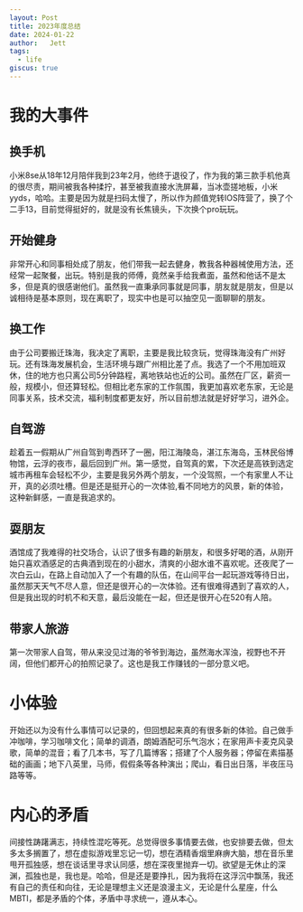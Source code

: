```yaml
---
layout: Post
title: 2023年度总结
date: 2024-01-22
author:   Jett 
tags: 
  - life
giscus: true
---
```

<!-- toc -->

# 我的大事件
## 换手机
小米8se从18年12月陪伴我到23年2月，他终于退役了，作为我的第三款手机他真的很尽责，期间被我各种揉拧，甚至被我直接水洗屏幕，当冰壶搓地板，小米yyds，哈哈。主要是因为就是扫码太慢了，所以作为颜值党转IOS阵营了，换了个二手13，目前觉得挺好的，就是没有长焦镜头，下次换个pro玩玩。  
## 开始健身
非常开心和同事相处成了朋友，他们带我一起去健身，教我各种器械使用方法，还经常一起聚餐，出玩。特别是我的师傅，竟然亲手给我煮面，虽然和他话不是太多，但是真的很感谢他们。虽然我一直秉承同事就是同事，朋友就是朋友，但是以诚相待是基本原则，现在离职了，现实中也是可以抽空见一面聊聊的朋友。  
## 换工作
由于公司要搬迁珠海，我决定了离职，主要是我比较贪玩，觉得珠海没有广州好玩。还有珠海发展机会，生活环境与跟广州相比差了点。我选了一个不用加班双休，住的地方也只离公司5分钟路程，离地铁站也近的公司。虽然在厂区，薪资一般，规模小，但还算轻松。但相比老东家的工作氛围，我更加喜欢老东家，无论是同事关系，技术交流，福利制度都更友好，所以目前想法就是好好学习，进外企。  
## 自驾游
趁着五一假期从广州自驾到粤西环了一圈，阳江海陵岛，湛江东海岛，玉林民俗博物馆，云浮的夜市，最后回到广州。第一感觉，自驾真的累，下次还是高铁到选定城市再租车会轻松不少，主要是我另外两个朋友，一个没驾照，一个有家里人不让开，真的必须吐槽。但是还是挺开心的一次体验,看不同地方的风景，新的体验，这种新鲜感，一直是我追求的。  
## 耍朋友
酒馆成了我难得的社交场合，认识了很多有趣的新朋友，和很多好喝的酒，从刚开始只喜欢酒感足的古典酒到现在的小甜水，清爽的小甜水谁不喜欢呢。还夜爬了一次白云山，在路上自动加入了一个有趣的队伍，在山间平台一起玩游戏等待日出，虽然那天天气不尽人意，但还是很开心的一次体验。还有很难得遇到了喜欢的人，但是我出现的时机不和天意，最后没能在一起，但还是很开心在520有人陪。  
## 带家人旅游
第一次带家人自驾，带从来没见过海的爷爷到海边，虽然海水浑浊，视野也不开阔，但他们都开心的拍照记录了。这也是我工作赚钱的一部分意义吧。
# 小体验
开始还以为没有什么事情可以记录的，但回想起来真的有很多新的体验。自己做手冲咖啡，学习咖啡文化；简单的调酒，朗姆酒配可乐气泡水；在家用声卡麦克风录歌，简单的混音；看了几本书，写了几篇博客；搭建了个人服务器；停留在素描基础的画画；地下八英里，马师，假假条等各种演出；爬山，看日出日落，半夜压马路等等。  
# 内心的矛盾
间接性踌躇满志，持续性混吃等死。总觉得很多事情要去做，也安排要去做，但太多太多搁置了，想在虚拟游戏里忘记一切，想在酒精香烟里麻痹大脑，想在音乐里甩开孤独感，想在谈话里寻求认同感，想在深夜里抛弃一切。欲望是无休止的深渊，孤独也是，我也是。哈哈，但是还是要挣扎，因为我将在这浮沉中飘荡，我还有自己的责任和向往，无论是理想主义还是浪漫主义，无论是什么星座，什么MBTI，都是矛盾的个体，矛盾中寻求统一，遵从本心。



